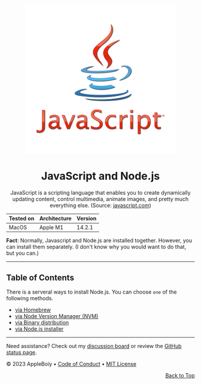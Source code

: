 <a name="top"></a>

<div align="center">
    <a href="https://www.javascript.com/">
        <img src="/img/nodejs/jsicon.png" alt="Javascript Logo" width="400" height="400">
    </a>
    <h1>JavaScript and Node.js</h1>
      <p>JavaScript is a scripting language that enables you to create dynamically updating content, control multimedia, animate images, and pretty much everything else. (Source: <a href="https://www.javascript.com/">javascript.com</a>)</p>
</div>


| Tested on | Architecture | Version |
| --- | --- | --- |
| MacOS | Apple M1 | 14.2.1 |

**Fact**: Normally, Javascript and Node.js are installed together. However, you can install them separately. (I don't know why you would want to do that, but you can.)

---

## Table of Contents

There is a serveral ways to install Node.js. You can choose `one` of the following methods.

- [via Homebrew](./homebrew.md#via-homebrew)
- [via Node Version Manager (NVM)](./nvm.md#via-node-version-manager-nvm)
- [via Binary distribution](./binary.md#via-binary-distribution)
- [via Node.js installer](./installer.md#via-nodejs-installer)

---

Need assistance? Check out my [discussion board](https://github.com/AppleBoiy/cs-wiki101/discussions) or review the [GitHub status page](https://www.githubstatus.com).

&copy; 2023 AppleBoiy &bull; [Code of Conduct](https://www.contributor-covenant.org/version/2/1/code_of_conduct/code_of_conduct.md) &bull; [MIT License](LICENSE)

<p align="right"><a href="#top" style=" bottom: 20px; right: 20px;">Back to Top</a></p>
